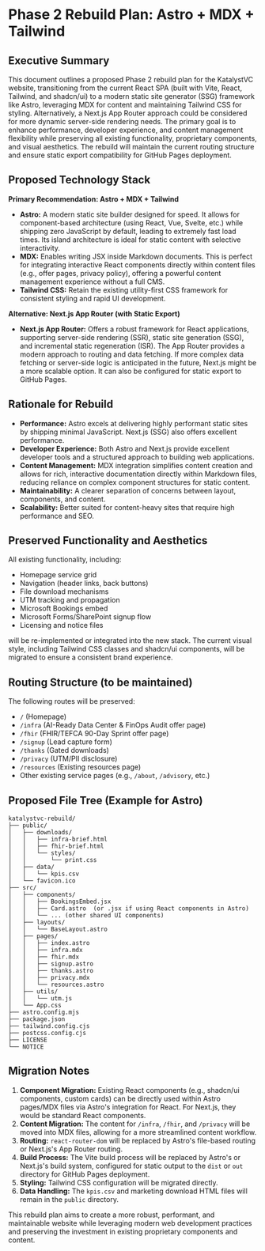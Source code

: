 # Phase 2 Rebuild Plan: Astro + MDX + Tailwind

## Executive Summary

This document outlines a proposed Phase 2 rebuild plan for the KatalystVC website, transitioning from the current React SPA (built with Vite, React, Tailwind, and shadcn/ui) to a modern static site generator (SSG) framework like Astro, leveraging MDX for content and maintaining Tailwind CSS for styling. Alternatively, a Next.js App Router approach could be considered for more dynamic server-side rendering needs. The primary goal is to enhance performance, developer experience, and content management flexibility while preserving all existing functionality, proprietary components, and visual aesthetics. The rebuild will maintain the current routing structure and ensure static export compatibility for GitHub Pages deployment.

## Proposed Technology Stack

**Primary Recommendation: Astro + MDX + Tailwind**

*   **Astro:** A modern static site builder designed for speed. It allows for component-based architecture (using React, Vue, Svelte, etc.) while shipping zero JavaScript by default, leading to extremely fast load times. Its island architecture is ideal for static content with selective interactivity.
*   **MDX:** Enables writing JSX inside Markdown documents. This is perfect for integrating interactive React components directly within content files (e.g., offer pages, privacy policy), offering a powerful content management experience without a full CMS.
*   **Tailwind CSS:** Retain the existing utility-first CSS framework for consistent styling and rapid UI development.

**Alternative: Next.js App Router (with Static Export)**

*   **Next.js App Router:** Offers a robust framework for React applications, supporting server-side rendering (SSR), static site generation (SSG), and incremental static regeneration (ISR). The App Router provides a modern approach to routing and data fetching. If more complex data fetching or server-side logic is anticipated in the future, Next.js might be a more scalable option. It can also be configured for static export to GitHub Pages.

## Rationale for Rebuild

*   **Performance:** Astro excels at delivering highly performant static sites by shipping minimal JavaScript. Next.js (SSG) also offers excellent performance.
*   **Developer Experience:** Both Astro and Next.js provide excellent developer tools and a structured approach to building web applications.
*   **Content Management:** MDX integration simplifies content creation and allows for rich, interactive documentation directly within Markdown files, reducing reliance on complex component structures for static content.
*   **Maintainability:** A clearer separation of concerns between layout, components, and content.
*   **Scalability:** Better suited for content-heavy sites that require high performance and SEO.

## Preserved Functionality and Aesthetics

All existing functionality, including:

*   Homepage service grid
*   Navigation (header links, back buttons)
*   File download mechanisms
*   UTM tracking and propagation
*   Microsoft Bookings embed
*   Microsoft Forms/SharePoint signup flow
*   Licensing and notice files

will be re-implemented or integrated into the new stack. The current visual style, including Tailwind CSS classes and shadcn/ui components, will be migrated to ensure a consistent brand experience.

## Routing Structure (to be maintained)

The following routes will be preserved:

*   `/` (Homepage)
*   `/infra` (AI-Ready Data Center & FinOps Audit offer page)
*   `/fhir` (FHIR/TEFCA 90-Day Sprint offer page)
*   `/signup` (Lead capture form)
*   `/thanks` (Gated downloads)
*   `/privacy` (UTM/PII disclosure)
*   `/resources` (Existing resources page)
*   Other existing service pages (e.g., `/about`, `/advisory`, etc.)

## Proposed File Tree (Example for Astro)

```
katalystvc-rebuild/
├── public/
│   ├── downloads/
│   │   ├── infra-brief.html
│   │   ├── fhir-brief.html
│   │   └── styles/
│   │       └── print.css
│   ├── data/
│   │   └── kpis.csv
│   └── favicon.ico
├── src/
│   ├── components/
│   │   ├── BookingsEmbed.jsx
│   │   ├── Card.astro  (or .jsx if using React components in Astro)
│   │   └── ... (other shared UI components)
│   ├── layouts/
│   │   └── BaseLayout.astro
│   ├── pages/
│   │   ├── index.astro
│   │   ├── infra.mdx
│   │   ├── fhir.mdx
│   │   ├── signup.astro
│   │   ├── thanks.astro
│   │   ├── privacy.mdx
│   │   └── resources.astro
│   ├── utils/
│   │   └── utm.js
│   └── App.css
├── astro.config.mjs
├── package.json
├── tailwind.config.cjs
├── postcss.config.cjs
├── LICENSE
└── NOTICE
```

## Migration Notes

1.  **Component Migration:** Existing React components (e.g., shadcn/ui components, custom cards) can be directly used within Astro pages/MDX files via Astro's integration for React. For Next.js, they would be standard React components.
2.  **Content Migration:** The content for `/infra`, `/fhir`, and `/privacy` will be moved into MDX files, allowing for a more streamlined content workflow.
3.  **Routing:** `react-router-dom` will be replaced by Astro's file-based routing or Next.js's App Router routing.
4.  **Build Process:** The Vite build process will be replaced by Astro's or Next.js's build system, configured for static output to the `dist` or `out` directory for GitHub Pages deployment.
5.  **Styling:** Tailwind CSS configuration will be migrated directly.
6.  **Data Handling:** The `kpis.csv` and marketing download HTML files will remain in the `public` directory.

This rebuild plan aims to create a more robust, performant, and maintainable website while leveraging modern web development practices and preserving the investment in existing proprietary components and content.
